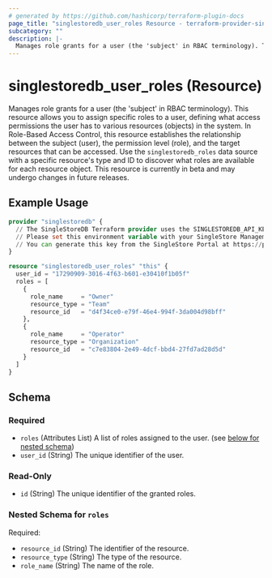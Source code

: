 ```yaml
---
# generated by https://github.com/hashicorp/terraform-plugin-docs
page_title: "singlestoredb_user_roles Resource - terraform-provider-singlestoredb"
subcategory: ""
description: |-
  Manages role grants for a user (the 'subject' in RBAC terminology). This resource allows you to assign specific roles to a user, defining what access permissions the user has to various resources (objects) in the system. In Role-Based Access Control, this resource establishes the relationship between the subject (user), the permission level (role), and the target resources that can be accessed. Use the singlestoredb_roles data source with a specific resource's type and ID to discover what roles are available for each resource object. This resource is currently in beta and may undergo changes in future releases.
---
```


# singlestoredb_user_roles (Resource)

Manages role grants for a user (the 'subject' in RBAC terminology). This resource allows you to assign specific roles to a user, defining what access permissions the user has to various resources (objects) in the system. In Role-Based Access Control, this resource establishes the relationship between the subject (user), the permission level (role), and the target resources that can be accessed. Use the `singlestoredb_roles` data source with a specific resource's type and ID to discover what roles are available for each resource object. This resource is currently in beta and may undergo changes in future releases.

## Example Usage

```terraform
provider "singlestoredb" {
  // The SingleStoreDB Terraform provider uses the SINGLESTOREDB_API_KEY environment variable for authentication.
  // Please set this environment variable with your SingleStore Management API key.
  // You can generate this key from the SingleStore Portal at https://portal.singlestore.com/organizations/org-id/api-keys.
}

resource "singlestoredb_user_roles" "this" {
  user_id = "17290909-3016-4f63-b601-e30410f1b05f"
  roles = [
    {
      role_name     = "Owner"
      resource_type = "Team"
      resource_id   = "d4f34ce0-e79f-46e4-994f-3da004d98bff"
    },
    {
      role_name     = "Operator"
      resource_type = "Organization"
      resource_id   = "c7e83804-2e49-4dcf-bbd4-27fd7ad28d5d"
    }
  ]
}
```

<!-- schema generated by tfplugindocs -->
## Schema

### Required

- `roles` (Attributes List) A list of roles assigned to the user. (see [below for nested schema](#nestedatt--roles))
- `user_id` (String) The unique identifier of the user.

### Read-Only

- `id` (String) The unique identifier of the granted roles.

<a id="nestedatt--roles"></a>
### Nested Schema for `roles`

Required:

- `resource_id` (String) The identifier of the resource.
- `resource_type` (String) The type of the resource.
- `role_name` (String) The name of the role.


